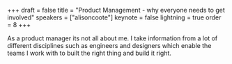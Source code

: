 +++
draft = false
title = "Product Management - why everyone needs to get involved"
speakers = ["alisoncoote"]
keynote = false
lightning = true
order = 8
+++

As a product manager its not all about me. I take information from a lot of different disciplines such as engineers and designers which enable the teams I work with to built the right thing and build it right.